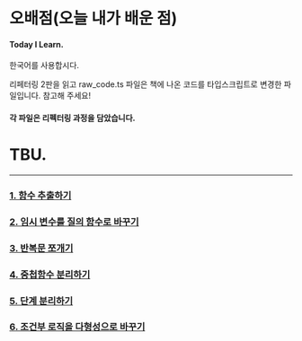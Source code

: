 
# 오배점(오늘 내가 배운 점)   
#### Today I Learn.  
한국어를 사용합시다.

리페터링 2판을 읽고 raw_code.ts 파일은
책에 나온 코드를 타입스크립트로 변경한 파일입니다. 참고해 주세요!   
   
#### 각 파일은 리펙터링 과정을 담았습니다.   
# TBU.  
* * *
   
### [1. 함수 추출하기](https://github.com/chap95/TIL/blob/master/amountFor.md)   
### [2. 임시 변수를 질의 함수로 바꾸기](https://github.com/chap95/TIL/blob/master/playFor.md)   
### [3. 반복문 쪼개기](https://github.com/chap95/TIL/blob/master/totalVolumeCredits.md)
### [4. 중첩함수 분리하기](https://github.com/chap95/TIL/blob/master/renderPlainText.md)   
### [5. 단계 분리하기](https://github.com/chap95/TIL/blob/master/htmlStatement.md)   
### [6. 조건부 로직을 다형성으로 바꾸기](https://github.com/chap95/TIL/blob/master/createPerformanceCalculator.md)   
